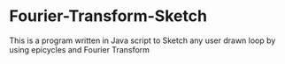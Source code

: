 # Fourier-Transform-Sketch
This is a program written in Java script to Sketch any user drawn loop by using epicycles and Fourier Transform
